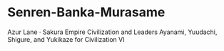 # Senren-Banka-Murasame
Azur Lane · Sakura Empire Civilization and Leaders Ayanami, Yuudachi, Shigure, and Yukikaze for Civilization VI